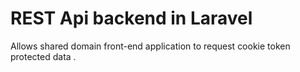 # REST Api backend in Laravel

Allows shared domain front-end application to request cookie token protected data . 
